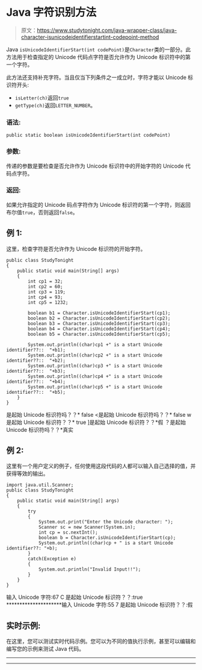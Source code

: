 # Java 字符识别方法

> 原文：<https://www.studytonight.com/java-wrapper-class/java-character-isunicodeidentifierstartint-codepoint-method>

Java `isUnicodeIdentifierStart(int codePoint)`是`Character`类的一部分。此方法用于检查指定的 Unicode 代码点字符是否允许作为 Unicode 标识符中的第一个字符。

此方法还支持补充字符。当且仅当下列条件之一成立时，字符才能以 Unicode 标识符开头:

*   `isLetter(ch)`返回`true`
*   `getType(ch)`返回`LETTER_NUMBER`。

### 语法:

```
public static boolean isUnicodeIdentifierStart(int codePoint)
```

### 参数:

传递的参数是要检查是否允许作为 Unicode 标识符中的开始字符的 Unicode 代码点字符。

### 返回:

如果允许指定的 Unicode 码点字符作为 Unicode 标识符的第一个字符，则返回布尔值`true`，否则返回`false`。

## 例 1:

这里，检查字符是否允许作为 Unicode 标识符的开始字符。

```
public class StudyTonight
{  
	public static void main(String[] args)
	{  
		int cp1 = 32;  
		int cp2 = 60;  
		int cp3 = 119;  
		int cp4 = 93;   
		int cp5 = 1232;  

		boolean b1 = Character.isUnicodeIdentifierStart(cp1);  
		boolean b2 = Character.isUnicodeIdentifierStart(cp2);  
		boolean b3 = Character.isUnicodeIdentifierStart(cp3);  
		boolean b4 = Character.isUnicodeIdentifierStart(cp4);  
		boolean b5 = Character.isUnicodeIdentifierStart(cp5);  

		System.out.println((char)cp1 +" is a start Unicode identifier??::  "+b1);  
		System.out.println((char)cp2 +" is a start Unicode identifier??::  "+b2);  
		System.out.println((char)cp3 +" is a start Unicode identifier??::  "+b3);  
		System.out.println((char)cp4 +" is a start Unicode identifier??::  "+b4);  
		System.out.println((char)cp5 +" is a start Unicode identifier??::  "+b5);  
	}  
} 
```

是起始 Unicode 标识符吗？？* false
<是起始 Unicode 标识符吗？？* false
w 是起始 Unicode 标识符？？* true
]是起始 Unicode 标识符？？*假
？是起始 Unicode 标识符吗？？*真实

## 例 2:

这里有一个用户定义的例子，任何使用这段代码的人都可以输入自己选择的值，并获得等效的输出。

```
import java.util.Scanner; 
public class StudyTonight
{  
	public static void main(String[] args)
	{  
		try
		{
			System.out.print("Enter the Unicode character: ");  
			Scanner sc = new Scanner(System.in);        
			int cp = sc.nextInt(); 
			boolean b = Character.isUnicodeIdentifierStart(cp);
			System.out.println((char)cp + " is a start Unicode identifier??: "+b);
		}
		catch(Exception e)
		{
			System.out.println("Invalid Input!!");
		}
	}
} 
```

输入 Unicode 字符:67
C 是起始 Unicode 标识符？？:true
*********************输入 Unicode 字符:55
7 是起始 Unicode 标识符？？:假

## 实时示例:

在这里，您可以测试实时代码示例。您可以为不同的值执行示例，甚至可以编辑和编写您的示例来测试 Java 代码。

* * *

* * *